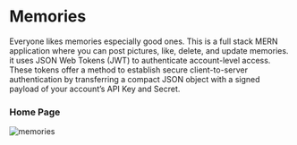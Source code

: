 # Memories
Everyone likes memories especially good ones. This is a full stack MERN application where you can post pictures, like, delete, and update memories.
it uses JSON Web Tokens (JWT) to authenticate account-level access. These tokens offer a method to establish secure client-to-server authentication by transferring a compact JSON object with a signed payload of your account’s API Key and Secret.

### Home Page
![memories](https://user-images.githubusercontent.com/73415456/149620043-811d2a5c-4911-46eb-ac8a-cfb5e9eacf66.png)
